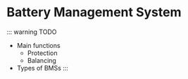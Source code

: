 # Battery Management System

::: warning TODO
- Main functions
    - Protection
    - Balancing
- Types of BMSs
:::
